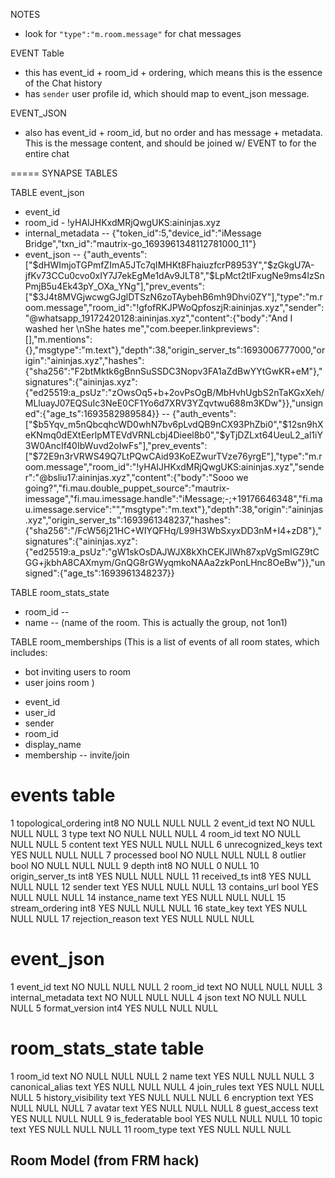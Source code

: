 NOTES
- look for `"type":"m.room.message"` for chat messages


EVENT Table
* this has event_id + room_id + ordering, which means this is the essence of the Chat history
* has `sender` user profile id, which should map to event_json message. 

EVENT_JSON
- also has event_id + room_id, but no order and has message + metadata. This is the message content, and should be joined w/ EVENT to for the entire chat

=====
SYNAPSE TABLES

TABLE event_json
- event_id
- room_id - !yHAIJHKxdMRjQwgUKS:aininjas.xyz
- internal_metadata -- {"token_id":5,"device_id":"iMessage Bridge","txn_id":"mautrix-go_1693961348112781000_11"}
- event_json 
	-- {"auth_events":["$dHWImjoTGPmfZImA5JTc7qIMHKt8FhaiuzfcrP8953Y","$zGkgU7A-jfKv73CCu0cvo0xIY7J7ekEgMe1dAv9JLT8","$LpMct2tIFxugNe9ms4lzSnPmjB5u4Ek43pY_OXa_YNg"],"prev_events":["$3J4t8MVGjwcwgGJglDTSzN6zoTAybehB6mh9Dhvi0ZY"],"type":"m.room.message","room_id":"!gfofRKJPWoQpfoszjR:aininjas.xyz","sender":"@whatsapp_19172420128:aininjas.xyz","content":{"body":"And I washed her \nShe hates me","com.beeper.linkpreviews":[],"m.mentions":{},"msgtype":"m.text"},"depth":38,"origin_server_ts":1693006777000,"origin":"aininjas.xyz","hashes":{"sha256":"F2btMktk6gBnnSuSSDC3Nopv3FA1aZdBwYYtGwKR+eM"},"signatures":{"aininjas.xyz":{"ed25519:a_psUz":"zOwsOq5+b+2ovPsOgB/MbHvhUgbS2nTaKGxXeh/MLluayJ07EQSuIc3NeE0CF1Yo6d7XRV3YZqvtwu688m3KDw"}},"unsigned":{"age_ts":1693582989584}}
	-- {"auth_events":["$b5Yqv_m5nQbcqhcWD0whN7bv6pLvdQB9nCX93PhZbi0","$12sn9hXeKNmq0dEXtEerlpMTEVdVRNLcbj4Dieel8b0","$yTjDZLxt64UeuL2_al1iY3W0AncIf40IbWuvd2oIwFs"],"prev_events":["$72E9n3rVRWS49Q7LtPQwCAid93KoEZwurTVze76yrgE"],"type":"m.room.message","room_id":"!yHAIJHKxdMRjQwgUKS:aininjas.xyz","sender":"@bsliu17:aininjas.xyz","content":{"body":"Sooo we going?","fi.mau.double_puppet_source":"mautrix-imessage","fi.mau.imessage.handle":"iMessage;-;+19176646348","fi.mau.imessage.service":"","msgtype":"m.text"},"depth":38,"origin":"aininjas.xyz","origin_server_ts":1693961348237,"hashes":{"sha256":"/FcW56j21HC+WIYQFHq/L99H3WbSxyxDD3nM+I4+zD8"},"signatures":{"aininjas.xyz":{"ed25519:a_psUz":"gW1skOsDAJWJX8kXhCEKJlWh87xpVgSmIGZ9tCGG+jkbhA8CAXmym/GnQG8rGWyqmkoNAAa2zkPonLHnc8OeBw"}},"unsigned":{"age_ts":1693961348237}}
	





TABLE room_stats_state
- room_id --
- name -- (name of the room. This is actually the group, not 1on1)

TABLE room_memberships
(This is a list of events of all room states, which includes:
* bot inviting users to room
* user joins room
)
- event_id
- user_id
- sender
- room_id
- display_name
- membership -- invite/join



# events table
1	topological_ordering	int8	NO	NULL	NULL		NULL
2	event_id	text	NO	NULL	NULL		NULL
3	type	text	NO	NULL	NULL		NULL
4	room_id	text	NO	NULL	NULL		NULL
5	content	text	YES	NULL	NULL		NULL
6	unrecognized_keys	text	YES	NULL	NULL		NULL
7	processed	bool	NO	NULL	NULL		NULL
8	outlier	bool	NO	NULL	NULL		NULL
9	depth	int8	NO	NULL	0		NULL
10	origin_server_ts	int8	YES	NULL	NULL		NULL
11	received_ts	int8	YES	NULL	NULL		NULL
12	sender	text	YES	NULL	NULL		NULL
13	contains_url	bool	YES	NULL	NULL		NULL
14	instance_name	text	YES	NULL	NULL		NULL
15	stream_ordering	int8	YES	NULL	NULL		NULL
16	state_key	text	YES	NULL	NULL		NULL
17	rejection_reason	text	YES	NULL	NULL		NULL


# event_json
1	event_id	text	NO	NULL	NULL		NULL
2	room_id	text	NO	NULL	NULL		NULL
3	internal_metadata	text	NO	NULL	NULL		NULL
4	json	text	NO	NULL	NULL		NULL
5	format_version	int4	YES	NULL	NULL		NULL


# room_stats_state table
1	room_id	text	NO	NULL	NULL		NULL
2	name	text	YES	NULL	NULL		NULL
3	canonical_alias	text	YES	NULL	NULL		NULL
4	join_rules	text	YES	NULL	NULL		NULL
5	history_visibility	text	YES	NULL	NULL		NULL
6	encryption	text	YES	NULL	NULL		NULL
7	avatar	text	YES	NULL	NULL		NULL
8	guest_access	text	YES	NULL	NULL		NULL
9	is_federatable	bool	YES	NULL	NULL		NULL
10	topic	text	YES	NULL	NULL		NULL
11	room_type	text	YES	NULL	NULL		NULL


## Room Model (from FRM hack)
